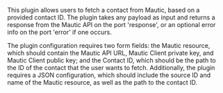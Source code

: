 This plugin allows users to fetch a contact from Mautic, based on a provided contact ID. The plugin takes any payload as input and returns a response from the Mautic API on the port 'response', or an optional error info on the port 'error' if one occurs.

The plugin configuration requires two form fields: the Mautic resource, which should contain the Mautic API URL, Mautic Client private key, and Mautic Client public key; and the Contact ID, which should be the path to the ID of the contact that the user wants to fetch. Additionally, the plugin requires a JSON configuration, which should include the source ID and name of the Mautic resource, as well as the path to the contact ID.

